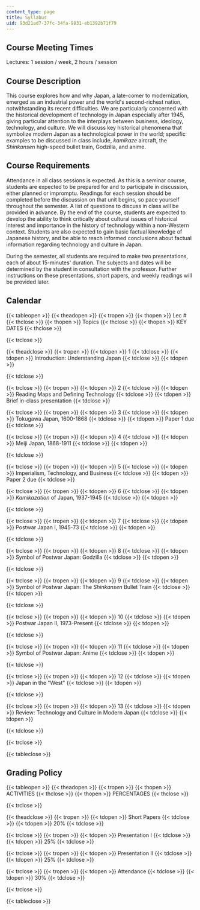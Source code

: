 ```yaml
---
content_type: page
title: Syllabus
uid: 93d21ad7-37fc-34fa-9831-eb1392b71f79
---
```


Course Meeting Times
--------------------

Lectures: 1 session / week, 2 hours / session

Course Description
------------------

This course explores how and why Japan, a late-comer to modernization, emerged as an industrial power and the world's second-richest nation, notwithstanding its recent difficulties. We are particularly concerned with the historical development of technology in Japan especially after 1945, giving particular attention to the interplays between business, ideology, technology, and culture. We will discuss key historical phenomena that symbolize modern Japan as a technological power in the world; specific examples to be discussed in class include, _kamikaze_ aircraft, the _Shinkansen_ high-speed bullet train, Godzilla, and anime.

Course Requirements
-------------------

Attendance in all class sessions is expected. As this is a seminar course, students are expected to be prepared for and to participate in discussion, either planned or impromptu. Readings for each session should be completed before the discussion on that unit begins, so pace yourself throughout the semester. A list of questions to discuss in class will be provided in advance. By the end of the course, students are expected to develop the ability to think critically about cultural issues of historical interest and importance in the history of technology within a non-Western context. Students are also expected to gain basic factual knowledge of Japanese history, and be able to reach informed conclusions about factual information regarding technology and culture in Japan.

During the semester, all students are required to make two presentations, each of about 15-minutes' duration. The subjects and dates will be determined by the student in consultation with the professor. Further instructions on these presentations, short papers, and weekly readings will be provided later.

Calendar
--------

{{< tableopen >}}
{{< theadopen >}}
{{< tropen >}}
{{< thopen >}}
Lec #
{{< thclose >}}
{{< thopen >}}
Topics
{{< thclose >}}
{{< thopen >}}
KEY DATES
{{< thclose >}}

{{< trclose >}}

{{< theadclose >}}
{{< tropen >}}
{{< tdopen >}}
1
{{< tdclose >}}
{{< tdopen >}}
Introduction: Understanding Japan
{{< tdclose >}}
{{< tdopen >}}

{{< tdclose >}}

{{< trclose >}}
{{< tropen >}}
{{< tdopen >}}
2
{{< tdclose >}}
{{< tdopen >}}
Reading Maps and Defining Technology
{{< tdclose >}}
{{< tdopen >}}
Brief in-class presentation
{{< tdclose >}}

{{< trclose >}}
{{< tropen >}}
{{< tdopen >}}
3
{{< tdclose >}}
{{< tdopen >}}
Tokugawa Japan, 1600-1868
{{< tdclose >}}
{{< tdopen >}}
Paper 1 due
{{< tdclose >}}

{{< trclose >}}
{{< tropen >}}
{{< tdopen >}}
4
{{< tdclose >}}
{{< tdopen >}}
Meiji Japan, 1868-1911
{{< tdclose >}}
{{< tdopen >}}

{{< tdclose >}}

{{< trclose >}}
{{< tropen >}}
{{< tdopen >}}
5
{{< tdclose >}}
{{< tdopen >}}
Imperialism, Technology, and Business
{{< tdclose >}}
{{< tdopen >}}
Paper 2 due
{{< tdclose >}}

{{< trclose >}}
{{< tropen >}}
{{< tdopen >}}
6
{{< tdclose >}}
{{< tdopen >}}
_Kamikazation_ of Japan, 1937-1945
{{< tdclose >}}
{{< tdopen >}}

{{< tdclose >}}

{{< trclose >}}
{{< tropen >}}
{{< tdopen >}}
7
{{< tdclose >}}
{{< tdopen >}}
Postwar Japan I, 1945-73
{{< tdclose >}}
{{< tdopen >}}

{{< tdclose >}}

{{< trclose >}}
{{< tropen >}}
{{< tdopen >}}
8
{{< tdclose >}}
{{< tdopen >}}
Symbol of Postwar Japan: Godzilla
{{< tdclose >}}
{{< tdopen >}}

{{< tdclose >}}

{{< trclose >}}
{{< tropen >}}
{{< tdopen >}}
9
{{< tdclose >}}
{{< tdopen >}}
Symbol of Postwar Japan: The _Shinkansen_ Bullet Train
{{< tdclose >}}
{{< tdopen >}}

{{< tdclose >}}

{{< trclose >}}
{{< tropen >}}
{{< tdopen >}}
10
{{< tdclose >}}
{{< tdopen >}}
Postwar Japan II, 1973-Present
{{< tdclose >}}
{{< tdopen >}}

{{< tdclose >}}

{{< trclose >}}
{{< tropen >}}
{{< tdopen >}}
11
{{< tdclose >}}
{{< tdopen >}}
Symbol of Postwar Japan: Anime
{{< tdclose >}}
{{< tdopen >}}

{{< tdclose >}}

{{< trclose >}}
{{< tropen >}}
{{< tdopen >}}
12
{{< tdclose >}}
{{< tdopen >}}
Japan in the "West"
{{< tdclose >}}
{{< tdopen >}}

{{< tdclose >}}

{{< trclose >}}
{{< tropen >}}
{{< tdopen >}}
13
{{< tdclose >}}
{{< tdopen >}}
Review: Technology and Culture in Modern Japan
{{< tdclose >}}
{{< tdopen >}}

{{< tdclose >}}

{{< trclose >}}

{{< tableclose >}}

Grading Policy
--------------

{{< tableopen >}}
{{< theadopen >}}
{{< tropen >}}
{{< thopen >}}
ACTIVITIES
{{< thclose >}}
{{< thopen >}}
PERCENTAGES
{{< thclose >}}

{{< trclose >}}

{{< theadclose >}}
{{< tropen >}}
{{< tdopen >}}
Short Papers
{{< tdclose >}}
{{< tdopen >}}
20%
{{< tdclose >}}

{{< trclose >}}
{{< tropen >}}
{{< tdopen >}}
Presentation I
{{< tdclose >}}
{{< tdopen >}}
25%
{{< tdclose >}}

{{< trclose >}}
{{< tropen >}}
{{< tdopen >}}
Presentation II
{{< tdclose >}}
{{< tdopen >}}
25%
{{< tdclose >}}

{{< trclose >}}
{{< tropen >}}
{{< tdopen >}}
Attendance
{{< tdclose >}}
{{< tdopen >}}
30%
{{< tdclose >}}

{{< trclose >}}

{{< tableclose >}}
